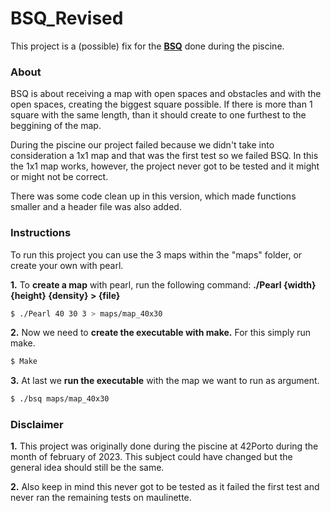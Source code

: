 # **BSQ_Revised**
This project is a (possible) fix for the [**BSQ**](https://github.com/brpereiraa/42.piscine/tree/main/C/BSQ) done during the piscine.  

### **About**
BSQ is about receiving a map with open spaces and obstacles and with the open spaces, creating the biggest square possible. If there is more than 1 square with the same length, than it should create to one furthest to the beggining of the map. 

During the piscine our project failed because we didn't take into consideration a 1x1 map and that was the first test so we failed BSQ. In this the 1x1 map works, however, the project never got to be tested and it might or might not be correct.

There was some code clean up in this version, which made functions smaller and a header file was also added.

### **Instructions**
To run this project you can use the 3 maps within the "maps" folder, or create your own with pearl.

**1.** To **create a map** with pearl, run the following command:
**./Pearl {width} {height} {density} > {file}**

```sh
$ ./Pearl 40 30 3 > maps/map_40x30
```

**2.** Now we need to **create the executable with make.** For this simply run make.

```sh
$ Make
```

**3.** At last we **run the executable** with the map we want to run as argument.

```sh
$ ./bsq maps/map_40x30
```

### **Disclaimer**
**1.** This project was originally done during the piscine at 42Porto during the month of february of 2023. This subject could have changed but the general idea should still be the same.

**2.** Also keep in mind this never got to be tested as it failed the first test and never ran the remaining tests on maulinette. 